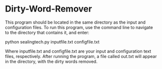# Dirty-Word-Remover
This program should be located in the same directory as the input and configuration files.
To run this program, use the command line to navigate to the directory that contains it, and enter:

python sealingtech.py inputfile.txt configfile.txt

Where inputfile.txt and configfile.txt are your input and configuration text files, respectively.
After running the program, a file called out.txt will appear in the directory, with the dirty words removed.
